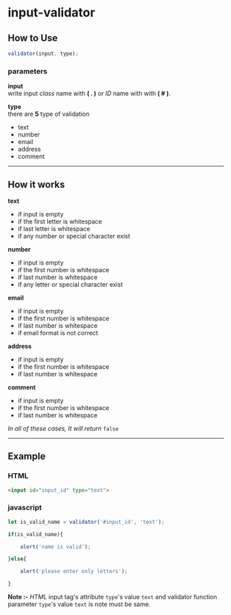 # input-validator


## How to Use

```javascript 
validator(input, type);
```

### parameters

**input** \
write input *class* name with **( . )** or *ID* name with with **( # )**.

**type** \
there are **5** type of validation

- text
- number
- email
- address
- comment

---

## How it works

**text**

- if input is empty
- if the first letter is whitespace
- if last letter is whitespace
- if any number or special character exist

**number**

- if input is empty
- if the first number is whitespace
- if last number is whitespace
- if any letter or special character exist

**email**

- if input is empty
- if the first number is whitespace
- if last number is whitespace
- if email format is not correct

**address**

- if input is empty
- if the first number is whitespace
- if last number is whitespace

**comment**

- if input is empty
- if the first number is whitespace
- if last number is whitespace

*In all of these cases, It will return* `false`

---

## Example

### HTML

```html
<input id="input_id" type="text">
```
### javascript
```javascript 
let is_valid_name = validator('#input_id', 'text');

if(is_valid_name){

    alert('name is valid');

}else{

    alert('please enter only letters');

}
```
**Note :-** *HTML* input tag's attribute `type`'s value `text` and validator function parameter `type`'s value `text` is note must be same.